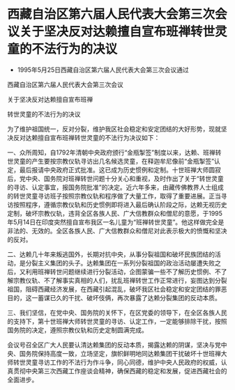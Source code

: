 # 西藏自治区第六届人民代表大会第三次会议关于坚决反对达赖擅自宣布班禅转世灵童的不法行为的决议

- 1995年5月25日西藏自治区第六届人民代表大会第三次会议通过

<!-- INFO END -->

西藏自治区第六届人民代表大会第三次会议

关于坚决反对达赖擅自宣布班禅

转世灵童的不法行为的决议

为了维护祖国统一，反对分裂，维护我区社会稳定和安定团结的大好形势，现就坚决反对达赖擅自宣布班禅转世灵童的不法行为决议如下：

一、众所周知，自1792年清朝中央政府颁行“金瓶掣签”制度以来，达赖、班禅转世灵童的产生要按宗教仪轨寻访出几名候选灵童，在释迦牟尼像前“金瓶掣签”认定，最后报请中央政府正式批准。这已成为历史惯例和定制。十世班禅大师圆寂后，党中央、国务院对班禅转世问题十分关心和重视，及时作出了关于“转世灵童的寻访、认定事宜，报国务院批准”的决定。近六年多来，由藏传佛教界人士组成的转世灵童寻访班子按照宗教仪轨和程序做了大量工作，取得了重要进展。正当寻访按照程序，遵循宗教仪轨和历史惯例即将进入最后确认阶段之际，达赖无视历史定制，破坏宗教仪轨，违背全区各族人民、广大信教群众和僧尼的意愿，于1995年5月14日在印度突然擅自宣布我区一名儿童为“班禅转世灵童”。他这样做完全是非法的、无效的。全区各族人民、广大信教群众和僧尼对此表示极大的愤慨和坚决的反对。

二、达赖几十年来叛逃国外，长期对抗中央，从事分裂祖国和破坏民族团结的活动，是分裂主义集团的头子。达赖集团在一系列分裂祖国的政治活动屡遭失败之后，又利用班禅转世问题继续进行分裂活动，企图蒙骗一些不了解历史惯例、不了解宗教仪轨、不了解事实真相的人们，扰乱班禅转世工作正常进行，妄图达到分裂祖国，阻碍西藏经济发展，在西藏引起混乱，破坏我区社会稳定和安定团结的罪恶目的，这一蓄谋已久的干扰、破坏伎俩，再次暴露了达赖分裂集团的反动本质。

三、我们坚信，在党中央、国务院的关怀下，在区党委的领导下，在全区各族人民的支持下，第十世班禅大师转世灵童的寻访、认定工作，一定能够排除干扰，按照国务院的决定，遵照宗教仪轨和历史定制圆满完成。

会议号召全区广大人民要认清达赖集团的反动本质，揭露达赖的阴谋，坚决与党中央、国务院保持高度一致，立场坚定，旗帜鲜明地同达赖集团干扰破坏十世班禅大师转世灵童寻访工作的不法行为作斗争，同心同德，维护中央人民政府的权威，认真贯彻中央第三次西藏工作座谈会精神，确保西藏的稳定和发展，促进西藏社会的全面进步。
